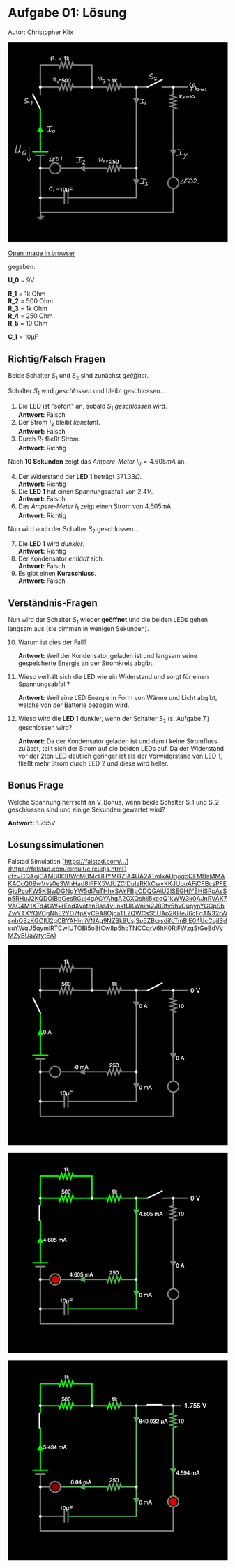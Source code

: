 # Aufgabe 01: Lösung

Autor: Christopher Klix

![Circuit - State 0](./circuit-20230112-1258.jpg)

[Open image in browser](circuit-20230112-1246.png)

gegeben:

**U_0** = 9V

**R_1** = 1k Ohm \
**R_2** = 500 Ohm \
**R_3** = 1k Ohm \
**R_4** = 250 Ohm \
**R_5** = 10 Ohm

**C_1** = 10µF

## Richtig/Falsch Fragen

Beide Schalter $S_1$ und $S_2$ sind zunächst _geöffnet_.

Schalter $S_1$ wird _geschlossen_ und bleibt geschlossen...

1. Die LED ist "sofort" an, sobald $S_1$ _geschlossen_ wird. \
    **Antwort:** Falsch
1. Der Strom $I_3$ bleibt _konstant_. \
    **Antwort:** Falsch
1. Durch $R_1$ fließt Strom. \
    **Antwort:** Richtig

Nach **10 Sekunden** zeigt das _Ampere-Meter_ $I_0 = 4.605mA$ an.

4. Der Widerstand der **LED 1** beträgt $371.33 \Omega$. \
    **Antwort:** Richtig
1. Die **LED 1** hat einen Spannungsabfall von $2.4V$. \
    **Antwort:** Falsch
1. Das _Ampere-Meter_ $I_1$ zeigt einen Strom von 4.605mA \
    **Antwort:** Richtig

Nun wird auch der Schalter $S_2$ geschlossen...

7. Die **LED 1** wird _dunkler_. \
    **Antwort:** Richtig
1. Der Kondensator _entlädt_ sich. \
    **Antwort:** Falsch
1. Es gibt einen **Kurzschluss**. \
    **Antwort:** Falsch

## Verständnis-Fragen

Nun wird der Schalter $S_1$ wieder **geöffnet** und die beiden LEDs gehen langsam aus (sie dimmen in wenigen Sekunden).

10. Warum ist dies der Fall?

    **Antwort:** Weil der Kondensator geladen ist und langsam seine gespeicherte Energie an der Stromkreis abgibt.

11. Wieso verhält sich die LED wie ein Widerstand und sorgt für einen Spannungsabfall?

    **Antwort:** Weil eine LED Energie in Form von Wärme und Licht abgibt, welche von der Batterie bezogen wird.

12. Wieso wird die **LED 1** dunkler, wenn der Schalter $S_2$ (s. Aufgabe 7.) geschlossen wird?

    **Antwort:** Da der Kondensator geladen ist und damit keine Stromfluss zulässt, teilt sich der Strom auf die beiden LEDs auf. Da der Widerstand vor der 2ten LED deutlich geringer ist als der Vorwiderstand von LED 1, fließt mehr Strom durch LED 2 und diese wird heller.

## Bonus Frage

Welche Spannung herrscht an V_Bonus, wenn beide Schalter S_1 und S_2 geschlossen sind und einige Sekunden gewartet wird?

**Antwort:** $1.755V$

## Lösungssimulationen

Falstad Simulation [https://falstad.com/...](https://falstad.com/circuit/circuitjs.html?ctz=CQAgjCAMB0l3BWcMBMcUHYMGZIA4UA2ATmIxAUgoqoQFMBaMMAKACcQ09wVvs0e3WnHad8IPFX5VJUZCIDuIaRKkCwvKKJUbuAFjCFBcsPFEGjuPcoFW5KSiwDGNqYW5dl7uTHhxSAYFBpODQGAiU2ISEGHjYBHiSRpAsSp5RHuJ2KQDOIBbGesRGuj4gAGYAhgA2OXQshij5xcqQ1kWW3k0AJnRVAK7VAC4M1XTd4GW+rEodXvotenBas4vLnktUKWnim2J83tv5hvOupynYGGpSbZwYTXYQVCgNhE2YD7fpXyC9A8OjcaTLZQWCsS5UAp2KHeJ6cFgAN32rWsnhQSzKGOIU2gCBYAHlmiVNAg9NZSk9UsjSp5ZBcrsdifoTmBiE04UcCujISdsuYWqU5qymlRTCwIUTOBi5o8fCw8p5hdTNCCqrV6hK0RjFWzgStGeBdVyMZyBUaWtytEA)

![Circuit - State 0](circuit-20230112-1258.png)

![Circuit - State 1](circuit-20230112-1246.png)

![Circuit - State 2](circuit-20230112-1259.png)